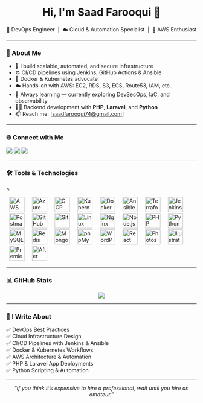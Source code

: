 <h1 align="center">Hi, I'm Saad Farooqui 👋</h1>

<p align="center">
  🚀 DevOps Engineer &nbsp;|&nbsp; ☁️ Cloud & Automation Specialist &nbsp;|&nbsp; 🧠 AWS Enthusiast
</p>

---

### 💬 About Me

- 🔧 I build scalable, automated, and secure infrastructure  
- ⚙️ CI/CD pipelines using Jenkins, GitHub Actions & Ansible  
- 🐳 Docker & Kubernetes advocate  
- ☁️ Hands-on with AWS: EC2, RDS, S3, ECS, Route53, IAM, etc.  
- 🧠 Always learning — currently exploring DevSecOps, IaC, and observability  
- 🧑‍💻 Backend development with **PHP**, **Laravel**, and **Python**  
- 📫 Reach me: [saadfarooqui74@gmail.com]

---

### 🌐 Connect with Me

<p>
  <a href="https://linkedin.com/in/saad-farooqui" target="_blank">
    <img src="https://img.shields.io/badge/LinkedIn-blue?logo=linkedin&logoColor=white" />
  </a>
  <a href="https://medium.com/@saadfarooqui" target="_blank">
    <img src="https://img.shields.io/badge/Medium-black?logo=medium&logoColor=white" />
  </a>
  <a href="https://github.com/saadfar07" target="_blank">
    <img src="https://img.shields.io/badge/GitHub-black?logo=github&logoColor=white" />
  </a>
</p>

---

### 🛠️ Tools & Technologies

<<p align="center">
  <!-- DevOps & Cloud -->
  <a href="https://aws.amazon.com" target="_blank"><img src="https://upload.wikimedia.org/wikipedia/commons/9/93/Amazon_Web_Services_Logo.svg" alt="AWS" style="height:40px; margin: 0 8px;" /></a>
  <a href="https://azure.microsoft.com/" target="_blank"><img src="https://upload.wikimedia.org/wikipedia/commons/f/fa/Microsoft_Azure.svg" alt="Azure" style="height:40px; margin: 0 8px;" /></a>
  <a href="https://cloud.google.com/" target="_blank"><img src="https://www.vectorlogo.zone/logos/google_cloud/google_cloud-icon.svg" alt="GCP" style="height:40px; margin: 0 8px;" /></a>
  <a href="https://kubernetes.io/" target="_blank"><img src="https://cdn.jsdelivr.net/gh/devicons/devicon/icons/kubernetes/kubernetes-plain.svg" alt="Kubernetes" style="height:40px; margin: 0 8px;" /></a>
  <a href="https://www.docker.com/" target="_blank"><img src="https://cdn.jsdelivr.net/gh/devicons/devicon/icons/docker/docker-original.svg" alt="Docker" style="height:40px; margin: 0 8px;" /></a>
  <a href="https://www.ansible.com/" target="_blank"><img src="https://cdn.jsdelivr.net/gh/devicons/devicon/icons/ansible/ansible-original.svg" alt="Ansible" style="height:40px; margin: 0 8px;" /></a>
  <a href="https://www.terraform.io/" target="_blank"><img src="https://www.vectorlogo.zone/logos/terraformio/terraformio-icon.svg" alt="Terraform" style="height:40px; margin: 0 8px;" /></a>
  <a href="https://www.jenkins.io/" target="_blank"><img src="https://www.vectorlogo.zone/logos/jenkins/jenkins-icon.svg" alt="Jenkins" style="height:40px; margin: 0 8px;" /></a>
  <a href="https://www.postman.com/" target="_blank"><img src="https://www.vectorlogo.zone/logos/getpostman/getpostman-icon.svg" alt="Postman" style="height:40px; margin: 0 8px;" /></a>
  <a href="https://github.com/" target="_blank"><img src="https://github.githubassets.com/images/modules/logos_page/GitHub-Mark.png" alt="GitHub" style="height:40px; margin: 0 8px;" /></a>
  <a href="https://git-scm.com/" target="_blank"><img src="https://git-scm.com/images/logos/downloads/Git-Icon-1788C.png" alt="Git" style="height:40px; margin: 0 8px;" /></a>
  <a href="https://www.linux.org/" target="_blank"><img src="https://upload.wikimedia.org/wikipedia/commons/a/af/Tux.png" alt="Linux" style="height:40px; margin: 0 8px;" /></a>
  <a href="https://www.nginx.com/" target="_blank"><img src="https://upload.wikimedia.org/wikipedia/commons/c/c5/Nginx_logo.svg" alt="Nginx" style="height:40px; margin: 0 8px;" /></a>
  <a href="https://nodejs.org/" target="_blank"><img src="https://cdn.jsdelivr.net/gh/devicons/devicon/icons/nodejs/nodejs-original.svg" alt="Node.js" style="height:40px; margin: 0 8px;" /></a>
  <a href="https://www.php.net/" target="_blank"><img src="https://cdn.jsdelivr.net/gh/devicons/devicon/icons/php/php-original.svg" alt="PHP" style="height:40px; margin: 0 8px;" /></a>
  <a href="https://www.python.org/" target="_blank"><img src="https://cdn.jsdelivr.net/gh/devicons/devicon/icons/python/python-original.svg" alt="Python" style="height:40px; margin: 0 8px;" /></a>
  <a href="https://www.mysql.com/" target="_blank"><img src="https://www.vectorlogo.zone/logos/mysql/mysql-icon.svg" alt="MySQL" style="height:40px; margin: 0 8px;" /></a>
  <a href="https://redis.io/" target="_blank"><img src="https://cdn.jsdelivr.net/gh/devicons/devicon/icons/redis/redis-original.svg" alt="Redis" style="height:40px; margin: 0 8px;" /></a>
  <a href="https://www.mongodb.com/" target="_blank"><img src="https://cdn.jsdelivr.net/gh/devicons/devicon/icons/mongodb/mongodb-original.svg" alt="MongoDB" style="height:40px; margin: 0 8px;" /></a>
  <a href="https://www.phpmyadmin.net/" target="_blank"><img src="https://www.phpmyadmin.net/static/images/logo.png" alt="phpMyAdmin" style="height:40px; margin: 0 8px;" /></a>
  <a href="https://wordpress.org/" target="_blank"><img src="https://upload.wikimedia.org/wikipedia/commons/9/98/WordPress_blue_logo.svg" alt="WordPress" style="height:40px; margin: 0 8px;" /></a>
  <a href="https://reactjs.org/" target="_blank"><img src="https://cdn.jsdelivr.net/gh/devicons/devicon/icons/react/react-original.svg" alt="React" style="height:40px; margin: 0 8px;" /></a>
  <a href="https://www.adobe.com/products/photoshop.html" target="_blank"><img src="https://upload.wikimedia.org/wikipedia/commons/a/af/Adobe_Photoshop_CC_icon.svg" alt="Photoshop" style="height:40px; margin: 0 8px;" /></a>
  <a href="https://www.adobe.com/products/illustrator.html" target="_blank"><img src="https://upload.wikimedia.org/wikipedia/commons/f/fb/Adobe_Illustrator_CC_icon.svg" alt="Illustrator" style="height:40px; margin: 0 8px;" /></a>
  <a href="https://www.adobe.com/products/premiere.html" target="_blank"><img src="https://www.adobe.com/cc-shared/assets/img/product-icons/svg/premiere-pro-40.svg" alt="Premiere Pro" style="height:40px; margin: 0 8px;" /></a>
  <a href="https://www.adobe.com/products/aftereffects.html" target="_blank"><img src="https://www.adobe.com/cc-shared/assets/img/product-icons/svg/after-effects-40.svg" alt="After Effects" style="height:40px; margin: 0 8px;" /></a>
</p>




---

### 📊 GitHub Stats

<p align="center">
  <img src="https://github-readme-stats.vercel.app/api?username=saadfar07&show_icons=true&theme=transparent&hide_border=true" />
</p>

---

### 📝 I Write About

✅ DevOps Best Practices  
✅ Cloud Infrastructure Design  
✅ CI/CD Pipelines with Jenkins & Ansible  
✅ Docker & Kubernetes Workflows  
✅ AWS Architecture & Automation  
✅ PHP & Laravel App Deployments  
✅ Python Scripting & Automation  

---

<p align="center"><i>“If you think it’s expensive to hire a professional, wait until you hire an amateur.”</i></p>
